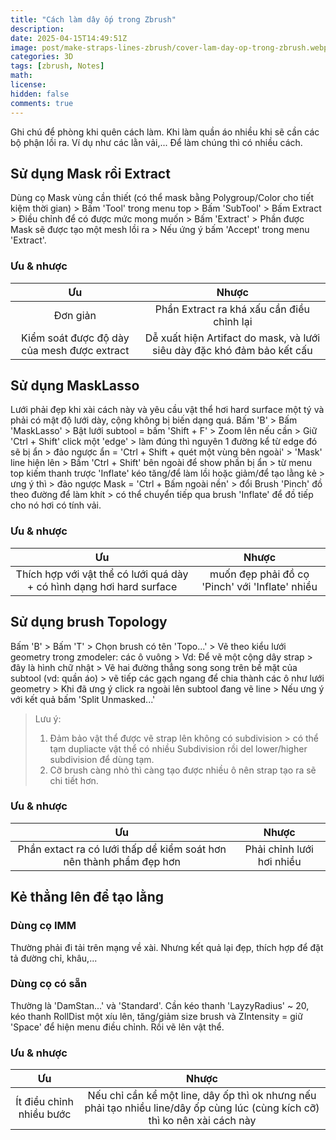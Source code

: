 ```yaml
---
title: "Cách làm dây ốp trong Zbrush"
description: 
date: 2025-04-15T14:49:51Z
image: post/make-straps-lines-zbrush/cover-lam-day-op-trong-zbrush.webp
categories: 3D
tags: [zbrush, Notes]
math: 
license: 
hidden: false
comments: true
---
```

Ghi chú để phòng khi quên cách làm.
Khi làm quần áo nhiều khi sẽ cần các bộ phận lồi ra. Ví dụ như các lằn vải,... Để làm chúng thì có nhiều cách.

## Sử dụng Mask rồi Extract

Dùng cọ Mask vùng cần thiết (có thể mask bằng Polygroup/Color cho tiết kiệm thời gian) > Bấm 'Tool' trong menu top > Bấm  'SubTool' > Bấm Extract > Điều chỉnh để có được mức mong muốn > Bấm 'Extract' > Phần được Mask sẽ được tạo một mesh lồi ra > Nếu ứng ý bấm 'Accept' trong menu 'Extract'.

### Ưu & nhược

| Ưu    | Nhược |
| :--------: | :-------: |
| Đơn giản  | Phần Extract ra khá xấu cần điều chỉnh lại    |
| Kiểm soát được độ dày của mesh được extract | Dễ xuất hiện Artifact do mask, và lưới siêu dày đặc khó đảm bảo kết cấu |

## Sử dụng MaskLasso

Lưới phải đẹp khi xài cách này và yêu cầu vật thể hơi hard surface một tý và phải có mật độ lưới dày, cộng không bị biến dạng quá.
Bấm 'B' > Bấm 'MaskLasso' > Bật lưới subtool = bấm 'Shift + F' > Zoom lên nếu cần > Giữ 'Ctrl + Shift' click một 'edge' > làm đúng thì nguyên 1 đường kể từ  edge đó sẽ bị ẩn > đảo ngược ẩn = 'Ctrl + Shift + quét một vùng bên ngoài' > 'Mask' line hiện lên > Bấm 'Ctrl + Shift' bên ngoài để show phần bị ẩn > từ menu top kiếm thanh trược 'Inflate' kéo tăng/để làm lồi hoặc giảm/để tạo lằng kẻ > ưng ý thì > đảo ngược Mask = 'Ctrl + Bấm ngoài nền' > đổi Brush 'Pinch' đồ theo đường để làm khít > có thể chuyển tiếp qua brush 'Inflate' để đồ tiếp cho nó hơi có tính vải.

### Ưu & nhược

| Ưu    | Nhược |
| :--------: | :-------: |
| Thích hợp với vật thể có lưới quá dày + có hình dạng hơi hard surface  | muốn đẹp phải đồ cọ 'Pinch' với 'Inflate' nhiều    |

## Sử dụng brush Topology

Bấm 'B' > Bấm 'T' > Chọn brush có tên 'Topo...' > Vẽ theo kiểu lưới geometry trong zmodeler: các ô vuông > Vd: Để vẽ một cộng dây strap > đây là hình chữ nhật > Vẽ hai đường thẳng song song trên bề mặt của subtool (vd: quần áo) > vẽ tiếp các gạch ngang để chia thành các ô như lưới geometry > Khi đã ưng ý click ra ngoài lên subtool đang vẽ line > Nếu ưng ý với kết quả bấm 'Split Unmasked...'
> Lưu ý:
>
> 1. Đảm bảo vật thể được vẽ strap lên không có subdivision > có thể tạm dupliacte vật thể có nhiều Subdivision rồi del lower/higher subdivision để dùng tạm.
> 2. Cỡ brush càng nhỏ thì càng tạo được nhiều ô nên strap tạo ra sẽ chi tiết hơn.

### Ưu & nhược

| Ưu    | Nhược |
| :--------: | :-------: |
| Phần extact ra có lưới thấp dể kiểm soát hơn nên thành phẩm đẹp hơn  | Phải chỉnh lưới hơi nhiều    |

## Kẻ thẳng lên để tạo lằng

### Dùng cọ IMM

Thường phải đi tải trên mạng về xài. Nhưng kết quả lại đẹp, thích hợp để đặt tả đường chỉ, khâu,...

### Dùng cọ có sẵn

Thường là 'DamStan...' và 'Standard'. Cần kéo thanh 'LayzyRadius' ~ 20, kéo thanh RollDist một xíu lên, tăng/giảm size brush và ZIntensity = giữ 'Space' để hiện menu điều chỉnh. Rồi vẽ lên vật thể.

### Ưu & nhược

| Ưu    | Nhược |
| :--------: | :-------: |
| Ít điều chỉnh nhiều bước  | Nếu chỉ cần kể một line, dây ốp thì ok nhưng nếu phải tạo nhiều line/dây ốp cùng lúc (cùng kích cỡ) thì ko nên xài cách này|
